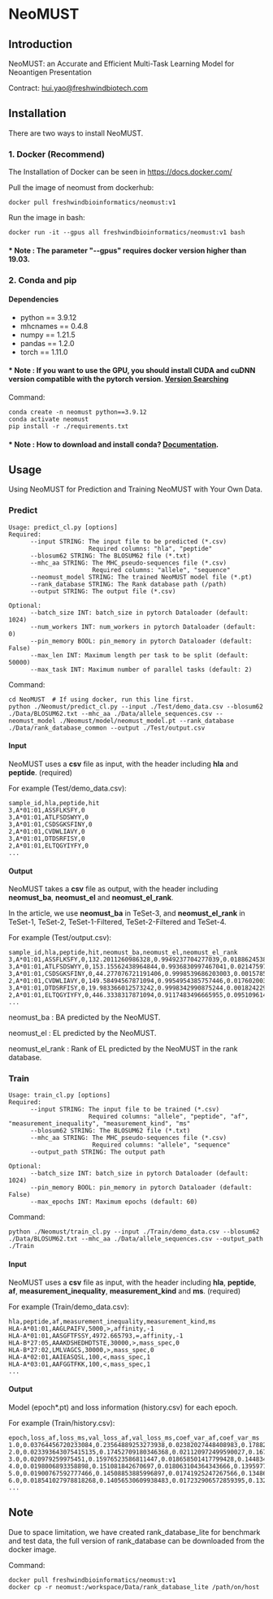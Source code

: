 # NeoMUST

## Introduction

NeoMUST: an Accurate and Efficient Multi-Task Learning Model for Neoantigen Presentation

Contract: hui.yao@freshwindbiotech.com

## Installation

There are two ways to install NeoMUST.

### 1. Docker (Recommend)

The Installation of Docker can be seen in https://docs.docker.com/

Pull the image of neomust from dockerhub:

    docker pull freshwindbioinformatics/neomust:v1

Run the image in bash:

    docker run -it --gpus all freshwindbioinformatics/neomust:v1 bash

####  * Note : The parameter "--gpus" requires docker version higher than 19.03.

### 2. Conda and pip

#### Dependencies

* python == 3.9.12
* mhcnames == 0.4.8
* numpy == 1.21.5
* pandas == 1.2.0
* torch == 1.11.0

####  * Note : If you want to use the GPU, you should install CUDA and cuDNN version compatible with the pytorch version. [Version Searching](https://pytorch.org/)

Command:

    conda create -n neomust python==3.9.12
    conda activate neomust
    pip install -r ./requirements.txt

####  * Note : How to download and install conda? [Documentation](https://docs.conda.io/en/latest/miniconda.html).

## Usage

Using NeoMUST for Prediction and Training NeoMUST with Your Own Data.

### Predict

    Usage: predict_cl.py [options]
    Required:
          --input STRING: The input file to be predicted (*.csv) 
                          Required columns: "hla", "peptide" 
          --blosum62 STRING: The BLOSUM62 file (*.txt)
          --mhc_aa STRING: The MHC_pseudo-sequences file (*.csv)
                           Required columns: "allele", "sequence" 
          --neomust_model STRING: The trained NeoMUST model file (*.pt)
          --rank_database STRING: The Rank database path (/path)
          --output STRING: The output file (*.csv)

    Optional:
          --batch_size INT: batch_size in pytorch Dataloader (default: 1024)
          --num_workers INT: num_workers in pytorch Dataloader (default: 0)
          --pin_memory BOOL: pin_memory in pytorch Dataloader (default: False)
          --max_len INT: Maximum length per task to be split (default: 50000)
          --max_task INT: Maximum number of parallel tasks (default: 2)

Command:

    cd NeoMUST  # If using docker, run this line first.
    python ./Neomust/predict_cl.py --input ./Test/demo_data.csv --blosum62 ./Data/BLOSUM62.txt --mhc_aa ./Data/allele_sequences.csv --neomust_model ./Neomust/model/neomust_model.pt --rank_database ./Data/rank_database_common --output ./Test/output.csv

#### Input

NeoMUST uses a **csv** file as input, with the header including **hla** and **peptide**. (required)

For example (Test/demo_data.csv):

    sample_id,hla,peptide,hit
    3,A*01:01,ASSFLKSFY,0
    3,A*01:01,ATLFSDSWYY,0
    3,A*01:01,CSDSGKSFINY,0
    2,A*01:01,CVDWLIAVY,0
    3,A*01:01,DTDSRFISY,0
    2,A*01:01,ELTQGYIYFY,0
    ...

#### Output

NeoMUST takes a **csv** file as output, with the header including **neomust_ba**, **neomust_el** and **neomust_el_rank**. 

In the article, we use **neomust_ba** in TeSet-3, and **neomust_el_rank** in TeSet-1, TeSet-2, TeSet-1-Filtered, TeSet-2-Filtered and TeSet-4.

For example (Test/output.csv):

    sample_id,hla,peptide,hit,neomust_ba,neomust_el,neomust_el_rank
    3,A*01:01,ASSFLKSFY,0,132.2011260986328,0.9949237704277039,0.0188624538908844
    3,A*01:01,ATLFSDSWYY,0,153.15562438964844,0.9936830997467041,0.0214759749359707
    3,A*01:01,CSDSGKSFINY,0,44.277076721191406,0.9998539686203003,0.00157858281922
    2,A*01:01,CVDWLIAVY,0,149.58494567871094,0.9954954385757446,0.0176020038337011
    3,A*01:01,DTDSRFISY,0,19.983366012573242,0.9998342990875244,0.0018242296354762
    2,A*01:01,ELTQGYIYFY,0,446.3338317871094,0.9117483496665955,0.095109614858008
    ...

neomust_ba : BA predicted by the NeoMUST.

neomust_el : EL predicted by the NeoMUST.

neomust_el_rank : Rank of EL predicted by the NeoMUST in the rank database.

### Train

    Usage: train_cl.py [options]
    Required:
          --input STRING: The input file to be trained (*.csv) 
                          Required columns: "allele", "peptide", "af", "measurement_inequality", "measurement_kind", "ms" 
          --blosum62 STRING: The BLOSUM62 file (*.txt)
          --mhc_aa STRING: The MHC_pseudo-sequences file (*.csv)
                           Required columns: "allele", "sequence"
          --output_path STRING: The output path

    Optional:
          --batch_size INT: batch_size in pytorch Dataloader (default: 1024)
          --pin_memory BOOL: pin_memory in pytorch Dataloader (default: False)
          --max_epochs INT: Maximum epochs (default: 60)

Command:

    python ./Neomust/train_cl.py --input ./Train/demo_data.csv --blosum62 ./Data/BLOSUM62.txt --mhc_aa ./Data/allele_sequences.csv --output_path ./Train

#### Input

NeoMUST uses a **csv** file as input, with the header including **hla**, **peptide**, **af**, **measurement_inequality**, **measurement_kind** and **ms**. (required)

For example (Train/demo_data.csv):

    hla,peptide,af,measurement_inequality,measurement_kind,ms
    HLA-A*01:01,AAGLPAIFV,5000,>,affinity,-1
    HLA-A*01:01,AASGFTFSSY,4972.665793,=,affinity,-1
    HLA-B*27:05,AAAKDSHEDHDTSTE,30000,>,mass_spec,0
    HLA-B*27:02,LMLVAGCS,30000,>,mass_spec,0
    HLA-A*02:01,AAIEASQSL,100,<,mass_spec,1
    HLA-A*03:01,AAFGGTFKK,100,<,mass_spec,1
    ...

#### Output

Model (epoch*.pt) and loss information (history.csv) for each epoch.

For example (Train/history.csv):
    
    epoch,loss_af,loss_ms,val_loss_af,val_loss_ms,coef_var_af,coef_var_ms
    1.0,0.03764456720233084,0.23564889253273938,0.02382027448408983,0.17882955277507956,0.5289607048034668,0.7348414659500122
    2.0,0.023393643075415135,0.17452709180346368,0.021120972499590027,0.16742397980256515,0.3363616168498993,0.705833375453949
    3.0,0.020979259975451,0.15976523586811447,0.018658501417799428,0.1448341972448609,0.3258369266986847,0.6899664402008057
    4.0,0.0198006893358898,0.151081842670697,0.018063104364343666,0.13959771103479646,0.3216213881969452,0.6802341341972351
    5.0,0.01900767592777466,0.14508853885996897,0.01741925247267566,0.1348600729622624,0.3183627128601074,0.674423336982727
    6.0,0.018541027978818268,0.14056530609938483,0.017232906572859395,0.13296843421730128,0.3162034749984741,0.6678964495658875
    ...

## Note

Due to space limitation, we have created rank_database_lite for benchmark and test data, the full version of
rank_database can be downloaded from the docker image.

Command:

    docker pull freshwindbioinformatics/neomust:v1
    docker cp -r neomust:/workspace/Data/rank_database_lite /path/on/host
